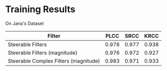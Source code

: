 # Training Results

On Jana's Dataset

| Filter  |  PLCC | SRCC | KRCC |
| ------------- | ------------- | --- | ---|
| Steerable Filters|  0.978 | 0.977 | 0.938 |
| Steerable Filters (magnitude) | 0.976 | 0.972 | 0.927 |
| Steerable Complex Filters (magnitude)   | 0.983  | 0.971 | 0.933 |